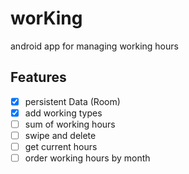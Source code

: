 # worKing
android app for managing working hours

## Features
- [X] persistent Data (Room)
- [X] add working types
- [ ] sum of working hours
- [ ] swipe and delete
- [ ] get current hours
- [ ] order working hours by month
